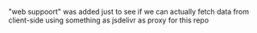 "web suppoort" was added just to see if we can actually fetch data from client-side using something as jsdelivr as proxy for this repo
